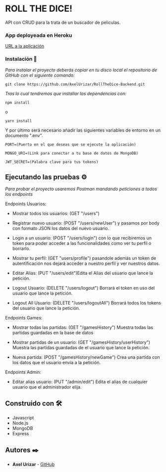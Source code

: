 # ROLL THE DICE!

API con CRUD para la trata de un buscador de peliculas.

### App deployeada en Heroku

[URL a la aplicación](https://roll-the-dice---api.herokuapp.com/)

### Instalación 🔧

_Para instalar el proyecto deberás copiar en tu disco local el repositorio de GitHub con el siguiente comando:_

```
git clone https://github.com/AxelUrizar/RollTheDice-Backend.git
```

_Tras lo cual tendremos que installar las dependencias con:_

```
npm install
```
o

```
yarn install
```

Y por último será necesario añadir las siguientes variables de entorno en un documento ".env".

```
PORT=(Puerto en el que deseas que se ejecute la aplicación)
```
```
MONGO_URI=(Link para conectar a tu base de datos de MongoDB)
```
```
JWT_SECRET=(Palabra clave para tus tokens)
```

## Ejecutando las pruebas ⚙️

_Para probar el proyecto usaremos Postman mandando peticiones a todos los endpoints_

Endpoints Usuarios:

* Mostrar todos los usuarios: (GET "/users")

* Registrar nuevo usuario: (POST "/users/newUser") y pasamos por body con formato JSON los datos del nuevo usuario.

* Login a un usuario: (POST "/users/login") con lo que recibiremos un token para poder acceder a las funcionalidades como ver tu perfil o borrarlo.

* Mostrar tu perfil: (GET "users/profile") pasandole además un token de autentificación nos dejará acceder a nuestro perfil y ver nuestros datos.

* Editar Alias: (PUT "/users/edit")Edita el Alias del usuario que lance la petición.

* Logout Usuario: (DELETE "/users/logout") Borrará el token en uso del usuario que lance la petición.

* Logout All Usuario: (DELETE "/users/logoutAll") Borrará todos los tokens del usuario que lance la petición.

Endpoints Games: 

* Mostrar todas las partidas: (GET "/gamesHistory") Muestra todas las partidas guardadas en la base de datos

* Mostrar partidas de un usuario: (GET "/gamesHistory/userHistory") Muestra las partidas guardadas de el usuario que lance la petición.

* Nueva partida: (POST "/gamesHistory/newGame") Crea una partida con los datos que  el usuario envía a la petición.

Endpoints Admin: 

* Editar alias usuario: (PUT "/admin/edit") Edita el alias de cualquier usuario que el administrador elija.

## Construido con 🛠️

* Javascript
* Node.js
* MongoDB
* Express

## Autores ✒️

* **Axel Urizar** - [GitHub](https://github.com/AxelUrizar)
